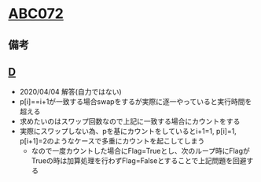 # [ABC072](https://atcoder.jp/contests/abc072/tasks/)

## 備考

## [D](https://atcoder.jp/contests/abc072/tasks/abc072_d)

- 2020/04/04 解答(自力ではない)
- p[i]==i+1が一致する場合swapをするが実際に逐一やっていると実行時間を超える
- 求めたいのはスワップ回数なので上記に一致する場合にカウントをする
- 実際にスワップしない為、pを基にカウントをしているとi+1=1, p[i]=1, p[i+1]=2のようなケースで多重にカウントを起こしてしまう
  - なので一度カウントした場合にFlag=Trueとし、次のループ時にFlagがTrueの時は加算処理を行わずFlag=Falseとすることで上記問題を回避する
